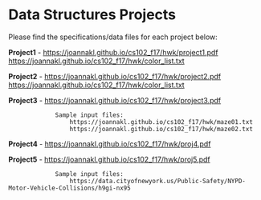 # Data Structures Projects
Please find the specifications/data files for each project below:

  **Project1** - https://joannakl.github.io/cs102_f17/hwk/project1.pdf
                 https://joannakl.github.io/cs102_f17/hwk/color_list.txt
                 
  **Project2** - https://joannakl.github.io/cs102_f17/hwk/project2.pdf
                 https://joannakl.github.io/cs102_f17/hwk/color_list.txt
                 
  **Project3** - https://joannakl.github.io/cs102_f17/hwk/project3.pdf
  
                 Sample input files: 
                     https://joannakl.github.io/cs102_f17/hwk/maze01.txt
                     https://joannakl.github.io/cs102_f17/hwk/maze02.txt
                     
  **Project4** - https://joannakl.github.io/cs102_f17/hwk/proj4.pdf
  
  **Project5** - https://joannakl.github.io/cs102_f17/hwk/proj5.pdf
  
                 Sample input files:
                     https://data.cityofnewyork.us/Public-Safety/NYPD-Motor-Vehicle-Collisions/h9gi-nx95

